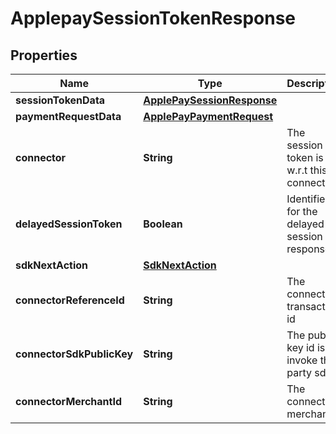 

# ApplepaySessionTokenResponse


## Properties

| Name | Type | Description | Notes |
|------------ | ------------- | ------------- | -------------|
|**sessionTokenData** | [**ApplePaySessionResponse**](ApplePaySessionResponse.md) |  |  [optional] |
|**paymentRequestData** | [**ApplePayPaymentRequest**](ApplePayPaymentRequest.md) |  |  [optional] |
|**connector** | **String** | The session token is w.r.t this connector |  |
|**delayedSessionToken** | **Boolean** | Identifier for the delayed session response |  |
|**sdkNextAction** | [**SdkNextAction**](SdkNextAction.md) |  |  |
|**connectorReferenceId** | **String** | The connector transaction id |  [optional] |
|**connectorSdkPublicKey** | **String** | The public key id is to invoke third party sdk |  [optional] |
|**connectorMerchantId** | **String** | The connector merchant id |  [optional] |



